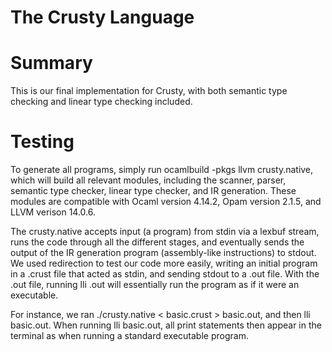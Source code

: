 # The Crusty Language 

# Summary 
This is our final implementation for Crusty, with both semantic type checking and linear type checking included. 

# Testing
To generate all programs, simply run ocamlbuild -pkgs llvm crusty.native, which will build all relevant modules, including the scanner, parser, semantic type checker, linear type checker, and IR generation. These modules are compatible with Ocaml version 4.14.2, Opam version 2.1.5, and 
LLVM verison 14.0.6. 

The crusty.native accepts input (a program) from stdin via a lexbuf stream, runs the code through all the different stages, and eventually sends the output of the IR generation program (assembly-like instructions) to stdout. We used redirection to test our code more easily, writing an initial program in a .crust file that acted as stdin, and sending stdout to a .out file. With the .out file, running lli .out will essentially run the program as if it were an executable. 

For instance, we ran ./crusty.native < basic.crust > basic.out, and then lli basic.out. When running lli basic.out, all print statements then appear in the terminal as when running a standard executable program. 
